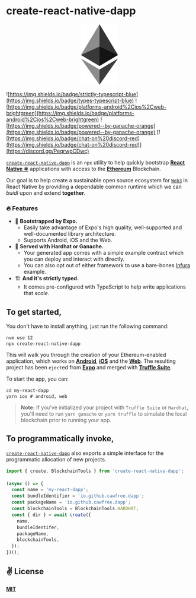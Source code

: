 # create-react-native-dapp

<p align="center">
  <img src="public/logo.png" width="100" />
</p>

![https://img.shields.io/badge/strictly-typescript-blue](https://img.shields.io/badge/types-typescript-blue)
![https://img.shields.io/badge/platforms-android%2Cios%2Cweb-brightgreen](https://img.shields.io/badge/platforms-android%2Cios%2Cweb-brightgreen)
![https://img.shields.io/badge/powered--by-ganache-orange](https://img.shields.io/badge/powered--by-ganache-orange)
[![https://img.shields.io/badge/chat-on%20discord-red](https://img.shields.io/badge/chat-on%20discord-red)](https://discord.gg/PeqrwpCDwc)

[`create-react-native-dapp`](https://github.com/cawfree/create-react-native-dapp) is an `npx` utility to help quickly bootstrap [**React Native ⚛️**](https://reactnative.dev) applications with access to the [**Ethereum**](https://ethereum.org) Blockchain.

Our goal is to help create a sustainable open source ecosystem for [`Web3`](https://github.com/ethereum/web3.js/) in React Native by providing a dependable common runtime which we can _buidl_ upon and extend **together**.

### 🔥 Features

- 🚀 **Bootstrapped by Expo.**
  - Easily take advantage of Expo's high quality, well-supported and well-documented library architecture.
  - Supports Android, iOS and the Web.
- 🍫 **Served with Hardhat or Ganache.**
  - Your generated app comes with a simple example contract which you can deploy and interact with directly.
  - You can also opt out of either framework to use a bare-bones [Infura](https://infura.io) example.
- 🏗️ **And it's strictly typed.**
  - It comes pre-configured with TypeScript to help write applications that _scale_.

## To get started,

You don't have to install anything, just run the following command:

```
nvm use 12
npx create-react-native-dapp
```

This will walk you through the creation of your Ethereum-enabled application, which works on [**Android**](https://reactnative.dev), [**iOS**](https://reactnative.dev) and the [**Web**](https://github.com/necolas/react-native-web). The resulting project has been `eject`ed from [**Expo**](https://expo.io) and merged with [**Truffle Suite**](https://www.trufflesuite.com/).

To start the app, you can:

```
cd my-react-dapp
yarn ios # android, web
```

> **Note:** If you've initialized your project with `Truffle Suite` or `Hardhat`, you'll need to run `yarn ganache` or `yarn truffle` to simulate the local blockchain prior to running your app.

## To programmatically invoke,

[`create-react-native-dapp`](https://github.com/cawfree/create-react-native-dapp) also exports a simple interface for the programmatic allocation of new projects.

```ts
import { create, BlockchainTools } from 'create-react-native-dapp';

(async () => {
  const name = 'my-react-dapp';
  const bundleIdentifier = 'io.github.cawfree.dapp';
  const packageName = 'io.github.cawfree.dapp';
  const blockchainTools = BlockchainTools.HARDHAT;
  const { dir } = await create({
    name,
    bundleIdentifer,
    packageName,
    blockchainTools,
  });
})();
```

## ✌️ License

[**MIT**](./LICENSE)
